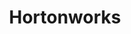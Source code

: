 ---
facebook: https://facebook.com/hortonworks
linkedin: http://www.linkedin.com/company/hortonworks
logohandle: hortonworks
sort: hortonworks
title: Hortonworks
twitter: https://x.com/hortonworks
website: https://hortonworks.com/
wikipedia: https://en.wikipedia.org/wiki/Hortonworks
youtube: http://youtube.com/hortonworks
---